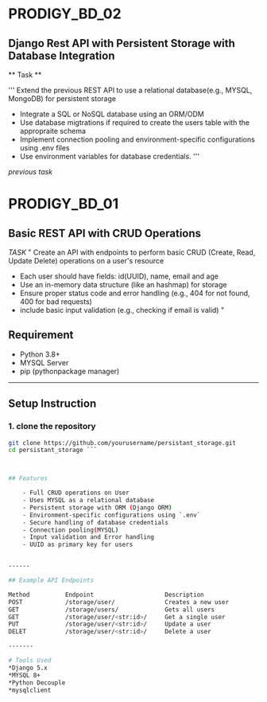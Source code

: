 # PRODIGY_BD_02

## Django Rest API with Persistent Storage with Database Integration

** Task **

'''
Extend the previous REST API to use a relational database(e.g., MYSQL, MongoDB) for persistent storage

- Integrate a SQL or NoSQL  database using an ORM/ODM
- Use database migtrations if required to create the users table with the appropraite schema
- Implement connection pooling and environment-specific configurations using .env files
- Use environment variables for database credentials.
'''

*previous task*

# PRODIGY_BD_01
## Basic REST API with CRUD Operations

*TASK*
"
Create an API with endpoints to perform basic CRUD (Create, Read, Update Delete)
operations on a user's resource

- Each user should have fields: id(UUID), name, email and age
- Use an in-memory data structure (like an hashmap) for storage
- Ensure proper status code and error handling (e.g., 404 for not found, 400 for bad requests)
- include basic input validation (e.g., checking if email is valid)
"


## Requirement
 - Python 3.8+
 - MYSQL Server
 - pip (pythonpackage manager)

------

##  Setup Instruction

### 1. clone the repository
```bash
git clone https://github.com/yourusername/persistant_storage.git
cd persistant_storage ```



## Features

    - Full CRUD operations on User
    - Uses MYSQL as a relational database
    - Persistent storage with ORM (Django ORM)
    - Environment-specific configurations using `.env`
    - Secure handling of database credentials
    - Connection pooling(MYSQL)
    - Input validation and Error handling
    - UUID as primary key for users


------

## Example API Endpoints

Method          Endpoint                    Description
POST            /storage/user/              Creates a new user
GET             /storage/users/             Gets all users
GET             /storage/user/<str:id>/     Get a single user
PUT             /storage/user/<str:id>/     Update a user
DELET           /storage/user/<str:id>/     Delete a user

-------

# Tools Used
*Django 5.x
*MYSQL 8+
*Python Decouple
*mysqlclient